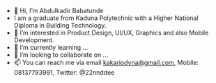 - 👋 Hi, I’m Abdulkadir Babatunde
- I am a graduate from Kaduna Polytechnic with a Higher National Diploma in Building Technology.
- 👀 I’m interested in Product Design, UI/UX, Graphics and also Mobile Development.
- 🌱 I’m currently learning ...
- 💞️ I’m looking to collaborate on ...
- 📫 You can reach me via email kakariodyna@gmail.com, Mobile: 08137793991, Twitter: @22nnddee

<!---
22nnddee/22nnddee is a ✨ special ✨ repository because its `README.md` (this file) appears on your GitHub profile.
You can click the Preview link to take a look at your changes.
--->
